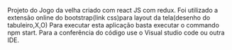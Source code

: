 Projeto do Jogo da velha criado com react JS com redux.
Foi utilizado a extensão online do bootstrap(link css)para layout da tela(desenho do tabuleiro,X,O)
Para executar esta aplicação basta executar o commando npm start.
Para a conferência do código use o Visual studio code ou outra IDE.
